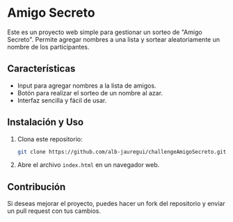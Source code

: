 # Amigo Secreto

Este es un proyecto web simple para gestionar un sorteo de "Amigo Secreto". Permite agregar nombres a una lista y sortear aleatoriamente un nombre de los participantes.

## Características
- Input para agregar nombres a la lista de amigos.
- Botón para realizar el sorteo de un nombre al azar.
- Interfaz sencilla y fácil de usar.

## Instalación y Uso
1. Clona este repositorio:
   ```bash
   git clone https://github.com/alb-jauregui/challengeAmigoSecreto.git
   ```
2. Abre el archivo `index.html` en un navegador web.

## Contribución
Si deseas mejorar el proyecto, puedes hacer un fork del repositorio y enviar un pull request con tus cambios.
